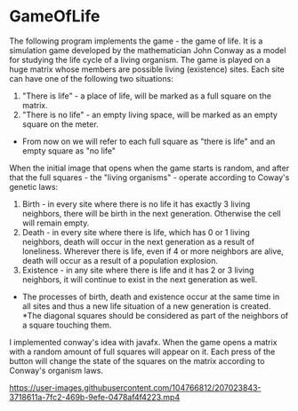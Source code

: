 # GameOfLife

The following program implements the game - the game of life.
It is a simulation game developed by the mathematician John Conway as a model for studying the life cycle of a living organism.
The game is played on a huge matrix whose members are possible living (existence) sites.
Each site can have one of the following two situations:
1. "There is life" - a place of life, will be marked as a full square on the matrix.
2. "There is no life" - an empty living space, will be marked as an empty square on the meter.

* From now on we will refer to each full square as "there is life" and an empty square as "no life"

When the initial image that opens when the game starts is random, and after that the full squares - the "living organisms" - operate according to Coway's genetic laws:
1. Birth - in every site where there is no life it has exactly 3 living neighbors, there will be birth in the next generation. Otherwise the cell will remain empty.
2. Death - in every site where there is life, which has 0 or 1 living neighbors, death will occur in the next generation as a result of loneliness.
Wherever there is life, even if 4 or more neighbors are alive, death will occur as a result of a population explosion.
3. Existence - in any site where there is life and it has 2 or 3 living neighbors, it will continue to exist in the next generation as well.

* The processes of birth, death and existence occur at the same time in all sites and thus a new life situation of a new generation is created.
*The diagonal squares should be considered as part of the neighbors of a square touching them.


I implemented conway's idea with javafx.
When the game opens a matrix with a random amount of full squares will appear on it. 
Each press of the button will change the state of the squares on the matrix according to Conway's organism laws.




https://user-images.githubusercontent.com/104766812/207023843-3718611a-7fc2-469b-9efe-0478af4f4223.mp4

